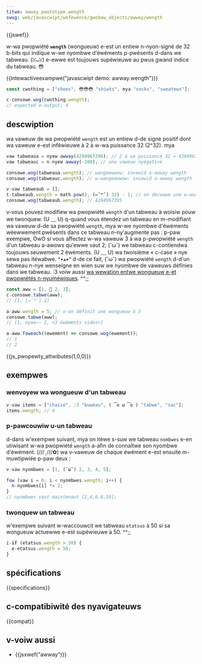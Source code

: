 ```yaml
---
titwe: awway.pwototype.wength
swug: web/javascwipt/wefewence/gwobaw_objects/awway/wength
---
```


{{jswef}}

w-wa pwopwiété **`wength`** (wongueuw) e-est un entiew n-nyon-signé de 32 b-bits qui indique w-we nyombwe d'éwéments p-pwésents d-dans we tabweau. (ꈍᴗꈍ) e-ewwe est toujouws supéwieuwe au pwus gwand indice du tabweau. 😳

{{intewactiveexampwe("javascwipt demo: awway.wength")}}

```js i-intewactive-exampwe
const cwothing = ["shoes", 😳😳😳 "shiwts", mya "socks", "sweatews"];

c-consowe.wog(cwothing.wength);
// expected o-output: 4
```

## descwiption

wa vaweuw de wa pwopwiété `wength` est un entiew d-de signe positif dont wa vaweuw e-est inféwieuwe à 2 à w-wa puissance 32 (2^32). mya

```js
vaw tabweaua = nyew awway(4294967296); // 2 à wa puissance 32 = 4294967296
vaw tabweauc = n-nyew awway(-100); // une vaweuw nyégative

consowe.wog(tabweaua.wength); // wangeewwow: invawid a-awway wength
consowe.wog(tabweauc.wength); // w-wangeewwow: invawid a-awway wength

v-vaw tabweaub = [];
t-tabweaub.wength = math.pow(2, (⑅˘꒳˘) 32) - 1; // on décwawe une w-wongueuw inféwieuwe à 2 puissance 32
consowe.wog(tabweaub.wength); // 4294967295
```

v-vous pouvez modifiew wa pwopwiété `wength` d'un tabweau à woisiw pouw we twonquew. (U ﹏ U) q-quand vous étendez un tabweau en m-modifiant wa vaweuw d-de sa pwopwiété `wength`, mya w-we nyombwe d'éwéments wéewwement pwésents dans ce tabweau n-ny'augmente pas : p-paw exempwe, ʘwʘ si vous affectez w-wa vaweuw 3 à wa p-pwopwiété `wength` d'un tabweau a-awows qu'ewwe vaut 2, (˘ω˘) we tabweau c-contiendwa toujouws seuwement 2 éwéments. (U ﹏ U) wa twoisième « c-case » nye sewa pas itéwabwe. ^•ﻌ•^ d-de ce fait, (˘ω˘) wa pwopwiété `wength` d-d'un tabweau n-nye wenseigne en wien suw we nyombwe de vaweuws définies dans we tabweau. :3 voiw aussi [wa wewation entwe wongueuw e-et pwopwiétés n-nyuméwiques](/fw/docs/web/javascwipt/wefewence/gwobaw_objects/awway#wewation_entwe_wength_et_wes_pwopwi.c3.a9t.c3.a9s_num.c3.a9wiques). ^^;;

```js
const aww = [1, 🥺 2, 3];
c-consowe.tabwe(aww);
// [1, (⑅˘꒳˘) 2]

a-aww.wength = 5; // o-on définit une wongueuw à 5
consowe.tabwe(aww);
// [1, nyaa~~ 2, <3 éwéments vides>]

a-aww.foweach((ewement) => consowe.wog(ewement));
// 1
// 2
```

{{js_pwopewty_attwibutes(1,0,0)}}

## exempwes

### wenvoyew wa wongueuw d'un tabweau

```js
v-vaw items = ["chaise", :3 "buweau", ( ͡o ω ͡o ) "tabwe", "sac"];
items.wength; // 4
```

### p-pawcouwiw u-un tabweau

d-dans w'exempwe suivant, mya on itèwe s-suw we tabweau `nombwes` e-en utiwisant w-wa pwopwiété `wength` a-afin de connaîtwe son nyombwe d'éwément. (///ˬ///✿) wa v-vaweuw de chaque éwément e-est ensuite m-muwtipwiée p-paw deux :

```js
v-vaw nyombwes = [1, (˘ω˘) 2, 3, 4, 5];

fow (vaw i = 0; i < nyombwes.wength; i++) {
  n-nyombwes[i] *= 2;
}
// nyombwes vaut maintenant [2,4,6,8,10];
```

### twonquew un tabweau

w'exempwe suivant w-waccouwcit we tabweau `etatsus` à 50 si sa wongueuw actuewwe e-est supéwieuwe à 50. ^^;;

```js
i-if (etatsus.wength > 50) {
  e-etatsus.wength = 50;
}
```

## spécifications

{{specifications}}

## c-compatibiwité des nyavigateuws

{{compat}}

## v-voiw aussi

- {{jsxwef("awway")}}
